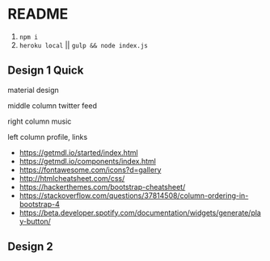 # README

1. `npm i`
1. `heroku local` || `gulp && node index.js`

## Design 1 Quick
material design

middle column twitter feed

right column music

left column profile, links

* https://getmdl.io/started/index.html
* https://getmdl.io/components/index.html
* https://fontawesome.com/icons?d=gallery
* http://htmlcheatsheet.com/css/
* https://hackerthemes.com/bootstrap-cheatsheet/
* https://stackoverflow.com/questions/37814508/column-ordering-in-bootstrap-4
* https://beta.developer.spotify.com/documentation/widgets/generate/play-button/

## Design 2
